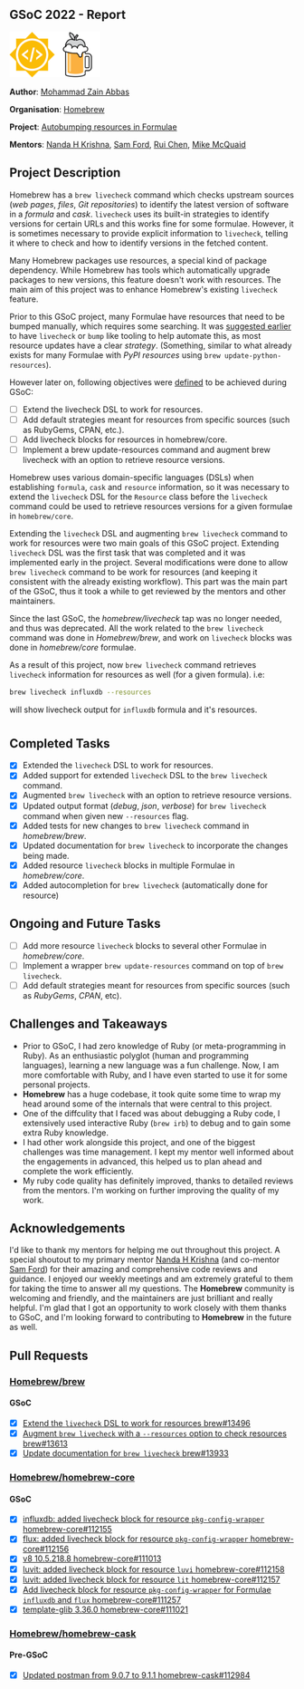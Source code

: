 ## GSoC 2022 - Report

<div align="center">
  <div style="display: flex; align-items: flex-start;">
    <a href="https://summerofcode.withgoogle.com" rel="nofollow">
      <img src="assets/GSoC.png" alt="GSoC" width="80" style="max-width: 100%;">
    </a>
    <a href="https://github.com/Homebrew">
      <img src="assets/Homebrew.png" alt="Homebrew" width="80" style="max-width: 100%;">
    </a>
  </div>
</div>

__Author__: [Mohammad Zain Abbas](https://github.com/mohammadzainabbas)

__Organisation__: [Homebrew](https://github.com/Homebrew)

__Project__: [Autobumping resources in Formulae](https://github.com/Homebrew/gsoc/issues/49)

__Mentors__: [Nanda H Krishna](https://github.com/nandahkrishna), [Sam Ford](https://github.com/samford), [Rui Chen](https://github.com/chenrui333), [Mike McQuaid](https://github.com/MikeMcQuaid)

## Project Description

Homebrew has a `brew livecheck` command which checks upstream sources (_web pages_, _files_, _Git repositories_) to identify the latest version of software in a _formula_ and _cask_. `livecheck` uses its built-in strategies to identify versions for certain URLs and this works fine for some formulae. However, it is sometimes necessary to provide explicit information to `livecheck`, telling it where to check and how to identify versions in the fetched content.

Many Homebrew packages use resources, a special kind of package dependency. While Homebrew has tools which automatically upgrade packages to new versions, this feature doesn't work with resources. The main aim of this project was to enhance Homebrew's existing `livecheck` feature.

Prior to this GSoC project, many Formulae have resources that need to be bumped manually, which requires some searching. It was [suggested earlier](https://github.com/Homebrew/gsoc/issues/49#issue-1124437013) to have `livecheck` or `bump` like tooling to help automate this, as most resource updates have a clear _strategy_. (Something, similar to what already exists for many Formulae with _PyPI resources_ using `brew update-python-resources`). 

However later on, following objectives were [defined](https://github.com/Homebrew/gsoc/issues/49#issuecomment-1040520006) to be achieved during GSoC:

- [ ] Extend the livecheck DSL to work for resources.
- [ ] Add default strategies meant for resources from specific sources (such as RubyGems, CPAN, etc.).
- [ ] Add livecheck blocks for resources in homebrew/core.
- [ ] Implement a brew update-resources command and augment brew livecheck with an option to retrieve resource versions.

Homebrew uses various domain-specific languages (DSLs) when establishing `formula`, `cask` and `resource` information, so it was necessary to extend the `livecheck` DSL for the `Resource` class before the `livecheck` command could be used to retrieve resources versions for a given formulae in `homebrew/core`.

Extending the `livecheck` DSL and augmenting `brew livecheck` command to work for resources were two main goals of this GSoC project. Extending `livecheck` DSL was the first task that was completed and it was implemented early in the project. Several modifications were done to allow `brew livecheck` command to be work for resources (and keeping it consistent with the already existing workflow). This part was the main part of the GSoC, thus it took a while to get reviewed by the mentors and other maintainers.

Since the last GSoC, the _homebrew/livecheck_ tap was no longer needed, and thus was deprecated. All the work related to the `brew livecheck` command was done in _Homebrew/brew_, and work on `livecheck` blocks was done in _homebrew/core_ formulae.

As a result of this project, now `brew livecheck` command retrieves `livecheck` information for resources as well (for a given formula). i.e:

```bash
brew livecheck influxdb --resources
```

will show livecheck output for `influxdb` formula and it's resources.

#
## Completed Tasks

- [x] Extended the `livecheck` DSL to work for resources.
- [x] Added support for extended `livecheck` DSL to the `brew livecheck` command.
- [x] Augmented `brew livecheck` with an option to retrieve resource versions.
- [x] Updated output format (_debug_, _json_, _verbose_) for `brew livecheck` command when given new `--resources` flag.
- [x] Added tests for new changes to `brew livecheck` command in _homebrew/brew_. 
- [x] Updated documentation for `brew livecheck` to incorporate the changes being made.
- [x] Added resource `livecheck` blocks in multiple Formulae in _homebrew/core_.
- [x] Added autocompletion for `brew livecheck` (automatically done for resource)

## Ongoing and Future Tasks

- [ ] Add more resource `livecheck` blocks to several other Formulae in _homebrew/core_.
- [ ] Implement a wrapper `brew update-resources` command on top of `brew livecheck`.
- [ ] Add default strategies meant for resources from specific sources (such as _RubyGems_, _CPAN_, etc).

## Challenges and Takeaways

* Prior to GSoC, I had zero knowledge of Ruby (or meta-programming in Ruby). As an enthusiastic polyglot (human and programming languages), learning a new language was a fun challenge. Now, I am more comfortable with Ruby, and I have even started to use it for some personal projects.
* __Homebrew__ has a huge codebase, it took quite some time to wrap my head around some of the internals that were central to this project.
* One of the diffculity that I faced was about debugging a Ruby code, I extensively used interactive Ruby (`brew irb`) to debug and to gain some extra Ruby knowledge.
* I had other work alongside this project, and one of the biggest challenges was time management. I kept my mentor well informed about the engagements in advanced, this helped us to plan ahead and complete the work efficiently.
* My ruby code quality has definitely improved, thanks to detailed reviews from the mentors. I'm working on further improving the quality of my work.

## Acknowledgements

I'd like to thank my mentors for helping me out throughout this project. A special shoutout to my primary mentor [Nanda H Krishna](https://github.com/nandahkrishna) (and co-mentor [Sam Ford](https://github.com/samford)) for their amazing and comprehensive code reviews and guidance. I enjoyed our weekly meetings and am extremely grateful to them for taking the time to answer all my questions. The __Homebrew__ community is welcoming and friendly, and the maintainers are just brilliant and really helpful. I'm glad that I got an opportunity to work closely with them thanks to GSoC, and I'm looking forward to contributing to __Homebrew__ in the future as well.

## Pull Requests

### [Homebrew/brew](https://github.com/Homebrew/brew)

#### GSoC

- [x] [Extend the `livecheck` DSL to work for resources brew#13496](https://github.com/Homebrew/brew/pull/13496)
- [x] [Augment `brew livecheck` with a `--resources` option to check resources brew#13613](https://github.com/Homebrew/brew/pull/13613)
- [x] [Update documentation for `brew livecheck` brew#13933](https://github.com/Homebrew/brew/pull/13933)

### [Homebrew/homebrew-core](https://github.com/Homebrew/homebrew-core)

#### GSoC

- [x] [influxdb: added livecheck block for resource `pkg-config-wrapper` homebrew-core#112155](https://github.com/Homebrew/homebrew-core/pull/112155)
- [x] [flux: added livecheck block for resource `pkg-config-wrapper` homebrew-core#112156](https://github.com/Homebrew/homebrew-core/pull/112156)
- [x] [v8 10.5.218.8 homebrew-core#111013](https://github.com/Homebrew/homebrew-core/pull/111013)
- [x] [luvit: added livecheck block for resource `luvi` homebrew-core#112158](https://github.com/Homebrew/homebrew-core/pull/112158)
- [x] [luvit: added livecheck block for resource `lit` homebrew-core#112157](https://github.com/Homebrew/homebrew-core/pull/112157)
- [x] [Add livecheck block for resource `pkg-config-wrapper` for Formulae `influxdb` and `flux` homebrew-core#111257](https://github.com/Homebrew/homebrew-core/pull/111257)
- [x] [template-glib 3.36.0 homebrew-core#111021](https://github.com/Homebrew/homebrew-core/pull/111021)

### [Homebrew/homebrew-cask](https://github.com/Homebrew/homebrew-cask)

#### Pre-GSoC

- [x] [Updated postman from 9.0.7 to 9.1.1 homebrew-cask#112984](https://github.com/Homebrew/homebrew-cask/pull/112984)
